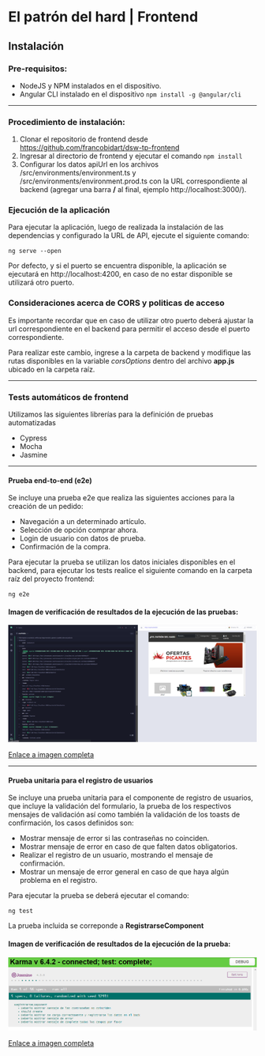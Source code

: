 # El patrón del hard | Frontend

## Instalación 
### Pre-requisitos:

* NodeJS y NPM instalados en el dispositivo.
* Angular CLI instalado en el dispositivo ``` npm install -g @angular/cli ```

---

### Procedimiento de instalación:

1. Clonar el repositorio de frontend desde https://github.com/francobidart/dsw-tp-frontend
2. Ingresar al directorio de frontend y ejecutar el comando ``` npm install ```
3. Configurar los datos apiUrl en los archivos /src/environments/environment.ts y /src/environments/environment.prod.ts con la URL correspondiente al backend (agregar una barra **/** al final, ejemplo http://localhost:3000/).

### Ejecución de la aplicación

Para ejecutar la aplicación, luego de realizada la instalación de las dependencias y configurado la URL de API, ejecute el siguiente comando:

```
ng serve --open
```

Por defecto, y si el puerto se encuentra disponible, la aplicación se ejecutará en http://localhost:4200, en caso de no estar disponible se utilizará otro puerto.

### Consideraciones acerca de CORS y politicas de acceso

Es importante recordar que en caso de utilizar otro puerto deberá ajustar la url correspondiente en el backend para permitir el acceso desde el puerto correspondiente.

Para realizar este cambio, ingrese a la carpeta de backend y modifique las rutas disponibles en la variable _corsOptions_ dentro del archivo **app.js** ubicado en la carpeta raíz.

---

### Tests automáticos de frontend

Utilizamos las siguientes librerías para la definición de pruebas automatizadas
* Cypress
* Mocha
* Jasmine 

---

#### Prueba end-to-end (e2e)
Se incluye una prueba e2e que realiza las siguientes acciones para la creación de un pedido:

* Navegación a un determinado artículo.
* Selección de opción comprar ahora.
* Login de usuario con datos de prueba.
* Confirmación de la compra.


Para ejecutar la prueba se utilizan los datos iniciales disponibles en el backend, para ejecutar los tests realice el siguiente comando en la carpeta
raíz del proyecto frontend:

```
ng e2e
```

#### Imagen de verificación de resultados de la ejecución de las pruebas:

![image](./img/ejecucion_e2e_crear_pedido.png)

[Enlace a imagen completa](https://github.com/francobidart/dsw-tp-frontend/blob/main/docs/img/ejecucion_e2e_crear_pedido.png)

---

#### Prueba unitaria para el registro de usuarios
Se incluye una prueba unitaria para el componente de registro de usuarios, que incluye la validación del formulario, la 
prueba de los respectivos mensajes de validación así como también la validación de los toasts de confirmación, los casos definidos son:

* Mostrar mensaje de error si las contraseñas no coinciden.
* Mostrar mensaje de error en caso de que falten datos obligatorios.
* Realizar el registro de un usuario, mostrando el mensaje de confirmación.
* Mostrar un mensaje de error general en caso de que haya algún problema en el registro.

Para ejecutar la prueba se deberá ejecutar el comando:

```
ng test
```

La prueba incluida se correponde a **RegistrarseComponent**

#### Imagen de verificación de resultados de la ejecución de la prueba:

![image](./img/ejecucion_unit_registrarse_component.png)

[Enlace a imagen completa](https://github.com/francobidart/dsw-tp-frontend/blob/main/docs/img/ejecucion_unit_registrarse_component.png)

